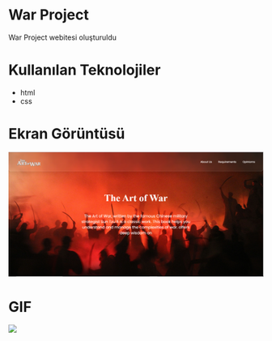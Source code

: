 # War Project
War Project webitesi oluşturuldu

# Kullanılan Teknolojiler
- html
- css

# Ekran Görüntüsü
![](images/war.png)

# GIF
![](images/war.gif)
